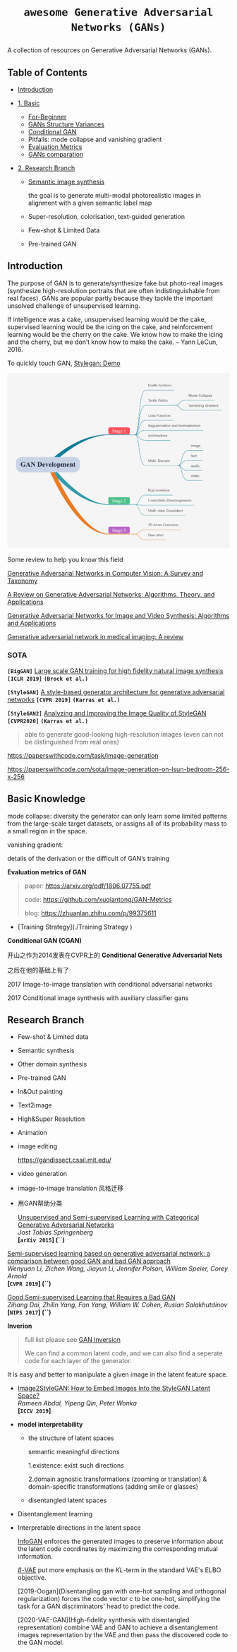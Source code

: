 # <p align=center>`awesome Generative Adversarial Networks (GANs)`</p>

A collection of resources on Generative Adversarial Networks (GANs).



## Table of Contents

- [Introduction](#Introduction)

- [1. Basic](#Basic-Knowledge)

  - [For-Beginner](0-For-Beginner)
  - [GANs Structure Variances](1-GANs-Structure-Variances)
  - [Conditional GAN](1-Conditional-GAN)
  - Pitfalls: mode collapse and vanishing gradient
  - [Evaluation Metrics](1-Evaluation-Metrics)
  - [GANs comparation](1-GANs-comparation)

- [2. Research Branch](#Research-Branch)

  - [Semantic image synthesis](2-Semantic-image-synthesis)

    the goal is to generate multi-modal photorealistic images in alignment with a given semantic label map
    
  - Super-resolution, colorisation, text-guided generation

  - Few-shot & Limited Data

  - Pre-trained GAN



## Introduction

The purpose of GAN is to generate/synthesize fake but photo-real images (synthesize high-resolution portraits that are often indistinguishable from real faces). GANs are popular partly because they tackle the important unsolved challenge of unsupervised learning.

If intelligence was a cake, unsupervised learning would be the cake, supervised learning would be the icing on the cake, and reinforcement learning would be the cherry on the cake. We know how to make the icing and the cherry, but we don’t know how to make the cake. – Yann LeCun, 2016.

To quickly touch GAN, [Stylegan: Demo](https://thispersondoesnotexist.com/)



![GAN Development](https://raw.githubusercontent.com/yzy1996/Image-Hosting/master/GAN%20Development.png)



Some review to help you know this field

[Generative Adversarial Networks in Computer Vision: A Survey and Taxonomy]()

[A Review on Generative Adversarial Networks: Algorithms, Theory, and Applications]() 

[Generative Adversarial Networks for Image and Video Synthesis: Algorithms and Applications]()

[Generative adversarial network in medical imaging: A review]()



### SOTA

**`[BigGAN]`** [Large scale GAN training for high fidelity natural image synthesis](https://arxiv.org/abs/1809.11096) **`[ICLR 2019]`** **`(Brock et al.)`**

**`[StyleGAN]`** [A style-based generator architecture for generative adversarial networks](https://arxiv.org/abs/1812.04948) **`[CVPR 2019]`** **`(Karras et al.)`**

**`[StyleGAN2]`** [Analyzing and Improving the Image Quality of StyleGAN](https://arxiv.org/abs/1912.04958) **`[CVPR2020]`** **`(Karras et al.)`**

> able to generate good-looking high-resolution images (even can not be distinguished from real ones)

https://paperswithcode.com/task/image-generation

https://paperswithcode.com/sota/image-generation-on-lsun-bedroom-256-x-256



## Basic Knowledge

mode collapse: diversity the generator can only learn some limited patterns from the large-scale target datasets, or assigns all of its probability mass to a small region in the space.

vanishing gradient: 

details of the derivation or the difficult of GAN’s training

**Evaluation metrics of GAN**

> paper: https://arxiv.org/pdf/1806.07755.pdf
>
> code: https://github.com/xuqiantong/GAN-Metrics
>
> blog: https://zhuanlan.zhihu.com/p/99375611



- [Training Strategy](./Training Strategy )



**Conditional GAN (CGAN)**

开山之作为2014发表在CVPR上的 **Conditional Generative Adversarial Nets**

之后在他的基础上有了

2017 Image-to-image translation with conditional adversarial networks

2017 Conditional image synthesis with auxiliary classifier gans







## Research Branch

- Few-shot & Limited data

- Semantic synthesis

- Other domain synthesis

- Pre-trained GAN

- In&Out painting 

- Text2image

- High&Super Reselution

- Animation

- image editing

  https://gandissect.csail.mit.edu/

- video generation

- image-to-image translation 风格迁移

- 用GAN帮助分类

  [Unsupervised and Semi-supervised Learning with Categorical Generative Adversarial Networks](https://arxiv.org/abs/1511.06390)  
  *Jost Tobias Springenberg*  
  **[`arXiv 2015`] (``)**

[Semi-supervised learning based on generative adversarial network: a comparison between good GAN and bad GAN approach](https://arxiv.org/abs/1905.06484)  
*Wenyuan Li, Zichen Wang, Jiayun Li, Jennifer Polson, William Speier, Corey Arnold*  
**[`CVPR 2019`] (``)** 

[Good Semi-supervised Learning that Requires a Bad GAN](https://arxiv.org/abs/1705.09783)  
*Zihang Dai, Zhilin Yang, Fan Yang, William W. Cohen, Ruslan Salakhutdinov*  
**[`NIPS 2017`] (``)** 



**Inverion**

> full list please see [GAN Inversion]()
>
> We can find a common latent code, and we can also find a seperate code for each layer of the generator.

It is easy and better to manipulate a given image in the latent feature space.

- [Image2StyleGAN: How to Embed Images Into the StyleGAN Latent Space?](https://arxiv.org/pdf/1904.03189.pdf)  
  *Rameen Abdal, Yipeng Qin, Peter Wonka*  
  **[`ICCV 2019`]**



- **model interpretability**

  - the structure of latent spaces

    semantic meaningful directions

    1.existence: exist such directions

    2.domain agnostic transformations (zooming or translation) & domain-specific transformations (adding smile or glasses)

  - disentangled latent spaces

- Disentanglement learning



- Interpretable directions in the latent space

  [InfoGAN]()  enforces the generated images to preserve information about the latent code coordinates by maximizing the corresponding mutual information.

  [$\beta$-VAE]()  put more emphasis on the $KL$-term in the standard VAE's ELBO objective.

  [2019-Oogan](Disentangling gan with one-hot sampling and orthogonal regularization)  forces the code vector $c$ to be one-hot, simplifying the task for a GAN discriminators' head to predict the code.

  [2020-VAE-GAN](High-fidelity synthesis with disentangled representation)  combine VAE and GAN to achieve a disentanglement images representation by the VAE and then pass the discovered code to the GAN model.













